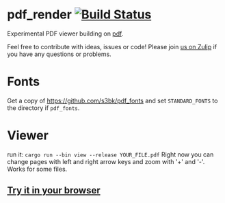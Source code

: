 # pdf_render [![Build Status](https://travis-ci.com/pdf-rs/pdf.svg?branch=master)](https://travis-ci.com/pdf-rs/pdf_render)
Experimental PDF viewer building on [pdf](https://github.com/pdf-rs/pdf).

Feel free to contribute with ideas, issues or code! Please join [us on Zulip](https://type.zulipchat.com/#narrow/stream/209232-pdf) if you have any questions or problems.

# Fonts
Get a copy of https://github.com/s3bk/pdf_fonts and set `STANDARD_FONTS` to the directory if `pdf_fonts`.

# Viewer
run it:
  `cargo run --bin view --release YOUR_FILE.pdf`
Right now you can change pages with left and right arrow keys and zoom with '+' and '-'. Works for some files.

## [Try it in your browser](https://pdf-rs.github.io/view-wasm/)
